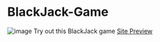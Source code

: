 # BlackJack-Game
![image](https://user-images.githubusercontent.com/62510989/226416084-0441245e-8f1a-4e16-a19a-a143c50fa427.png)
Try out this BlackJack game
[Site Preview](https://sajjanyadav.github.io/BlackJack-Game/)
